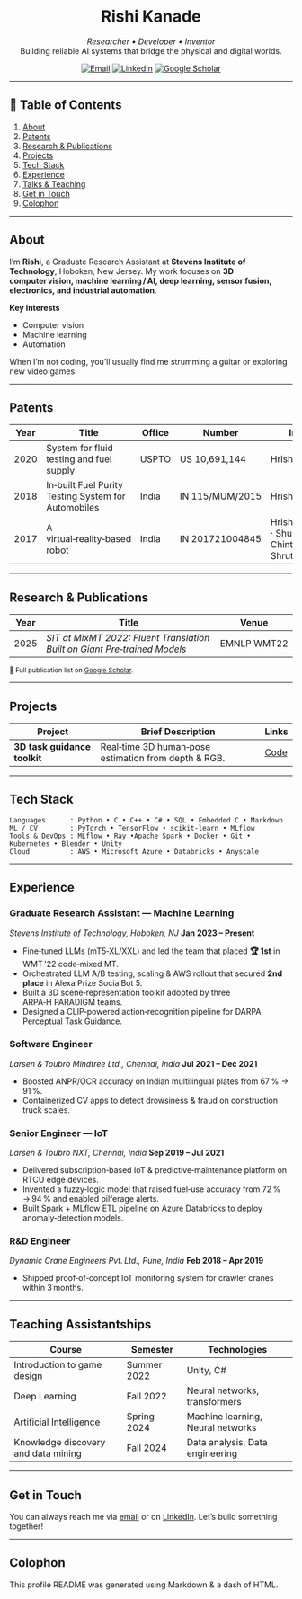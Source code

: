 <!-- ——— HEADER ——— -->

<h1 align="center">Rishi Kanade</h1>
<p align="center"><em>Researcher • Developer • Inventor</em><br>Building reliable AI systems that bridge the physical and digital worlds.</p>

<!-- Social / contact buttons -->

<p align="center">
  <a href="mailto:rishikanade@outlook.com"><img src="https://img.shields.io/badge/Email-rishikanade@outlook.com-informational?style=flat-square&logo=gmail" alt="Email"></a>
  <a href="https://www.linkedin.com/in/rishi-kanade-43723399/"><img src="https://img.shields.io/badge/LinkedIn-Rishi--Kanade-0A66C2?style=flat-square&logo=linkedin" alt="LinkedIn"></a>
  <a href="https://scholar.google.com/citations?user=Xm7WY4QAAAAJ&hl=en"><img src="https://img.shields.io/badge/Google_Scholar-Profile-4285F4?style=flat-square&logo=googlescholar" alt="Google Scholar"></a>
</p>

---

## 📂 Table of Contents

1. [About](#about)
2. [Patents](#patents)
3. [Research & Publications](#research--publications)
4. [Projects](#projects)
5. [Tech Stack](#tech-stack)
6. [Experience](#experience)
7. [Talks & Teaching](#talks--teaching)
8. [Get in Touch](#get-in-touch)
9. [Colophon](#colophon)

---

## About

I’m **Rishi**, a Graduate Research Assistant at **Stevens Institute of Technology**, Hoboken, New Jersey. My work focuses on **3D computer vision, machine learning / AI, deep learning, sensor fusion, electronics, and industrial automation**.

**Key interests**

* Computer vision
* Machine learning
* Automation

When I’m not coding, you’ll usually find me strumming a guitar or exploring new video games.

---

## Patents

| Year | Title                                               | Office | Number          | Inventors                                                      |
| ---- | --------------------------------------------------- | ------ | --------------- | -------------------------------------------------------------- |
| 2020 | System for fluid testing and fuel supply            | USPTO  | US 10,691,144   | Hrishikesh Kanade                                              |
| 2018 | In‑built Fuel Purity Testing System for Automobiles | India  | IN 115/MUM/2015 | Hrishikesh Kanade                                              |
| 2017 | A virtual‑reality‑based robot                       | India  | IN 201721004845 | Hrishikesh Kanade · Shubham Kale · Chintan Shah · Shruti Danve |

---

## Research & Publications

| Year | Title                                                                     | Venue       |
| ---- | ------------------------------------------------------------------------- | ----------- |
| 2025 | *SIT at MixMT 2022: Fluent Translation Built on Giant Pre‑trained Models* | EMNLP WMT22 |

<sub>📒 Full publication list on <a href="https://scholar.google.com/citations?user=Xm7WY4QAAAAJ">Google Scholar</a>.</sub>

---

## Projects

| Project           | Brief Description                                    | Links                                                                         |
| ----------------- | ---------------------------------------------------- | ----------------------------------------------------------------------------- |
| **3D task guidance toolkit** | Real‑time 3D human‑pose estimation from depth & RGB. | [Code](https://github.com/rishik18/3D_task_guidance_and_scene_representation) |

---

## Tech Stack

```text
Languages      : Python • C • C++ • C# • SQL • Embedded C • Markdown
ML / CV        : PyTorch • TensorFlow • scikit‑learn • MLflow
Tools & DevOps : MLflow • Ray •Apache Spark • Docker • Git • Kubernetes • Blender • Unity
Cloud          : AWS • Microsoft Azure • Databricks • Anyscale
```

---

## Experience

### Graduate Research Assistant — Machine Learning

*Stevens Institute of Technology, Hoboken, NJ*
**Jan 2023 – Present**

* Fine‑tuned LLMs (mT5‑XL/XXL) and led the team that placed **🏆 1st** in WMT '22 code‑mixed MT.
* Orchestrated LLM A/B testing, scaling & AWS rollout that secured **2nd place** in Alexa Prize SocialBot 5.
* Built a 3D scene‑representation toolkit adopted by three ARPA‑H PARADIGM teams.
* Designed a CLIP‑powered action‑recognition pipeline for DARPA Perceptual Task Guidance.

### Software Engineer

*Larsen & Toubro Mindtree Ltd., Chennai, India*
**Jul 2021 – Dec 2021**

* Boosted ANPR/OCR accuracy on Indian multilingual plates from 67 % → 91 %.
* Containerized CV apps to detect drowsiness & fraud on construction truck scales.

### Senior Engineer — IoT

*Larsen & Toubro NXT, Chennai, India*
**Sep 2019 – Jul 2021**

* Delivered subscription‑based IoT & predictive‑maintenance platform on RTCU edge devices.
* Invented a fuzzy‑logic model that raised fuel‑use accuracy from 72 % → 94 % and enabled pilferage alerts.
* Built Spark + MLflow ETL pipeline on Azure Databricks to deploy anomaly‑detection models.

### R\&D Engineer

*Dynamic Crane Engineers Pvt. Ltd., Pune, India*
**Feb 2018 – Apr 2019**

* Shipped proof‑of‑concept IoT monitoring system for crawler cranes within 3 months.

---

## Teaching Assistantships

| Course            | Semester                                    | Technologies                                                                         |
| ----------------- | ---------------------------------------------------- | ----------------------------------------------------------------------------- |
| Introduction to game design | Summer 2022 | Unity, C# |
| Deep Learning | Fall 2022 | Neural networks, transformers|
| Artificial Intelligence | Spring 2024 | Machine learning, Neural networks |
| Knowledge discovery and data mining | Fall 2024 | Data analysis, Data engineering|

---

## Get in Touch

You can always reach me via [email](mailto:hkanade@stevens.edu) or on [LinkedIn](https://www.linkedin.com/in/rishi-kanade-43723399). Let’s build something together!

---

## Colophon

This profile README was generated using Markdown & a dash of HTML.
